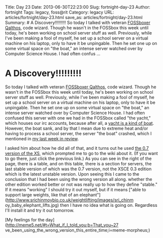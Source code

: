 Title: Day 23
Date: 2013-06-30T22:23:00
Slug: fortnight-day-23
Author: fortnight
Tags: legacy, foss@rit
Category: legacy
URL: articles/fortnight/day-23.html
save_as: articles/fortnight/day-23.html
Summary: # A Discovery!!!!!!!!!  So today I talked with veteran [FOSSboxer Qalthos](https://github.com/qalthos), code wizard. Though he wasn't in the FOSSbox this week until today, he's been working on school server stuff as well. Previously, while I've been making a fool of myself, he set up a school server on a virtual machine on his laptop, only to have it be unpingable. Then he set one up on some virtual space on "the boat," an intense server watched over by Computer Science House. I had often confus ... 

# A Discovery!!!!!!!!!

So today I talked with veteran [FOSSboxer
Qalthos](https://github.com/qalthos), code wizard. Though he wasn't in the
FOSSbox this week until today, he's been working on school server stuff as
well. Previously, while I've been making a fool of myself, he set up a school
server on a virtual machine on his laptop, only to have it be unpingable. Then
he set one up on some virtual space on "the boat," an intense server watched
over by Computer Science House. I had often confused this server with one we
had in the FOSSbox called "the yacht," which houses our irc accounts, because
after all, a [yacht is a kind of
boat](http://www.charteryachtparadigm.com/images/yacht-paradigm-slide_3.jpg).
However, the boat sank, and by that I mean due to extreme heat and/or having
to process a school server, the server "the boat" crashed, which I mentioned
in [my last week in review](http://foss.rit.edu/node/525).

I asked him about how he did all of that, and it turns out he used [the 0.7
version of the XS](http://wiki.laptop.org/go/XS_Installing_Software), which
prompted me to go to the wiki about it. (If you want to go there, just click
the previous link.) As you can see in the right of the page, there is a table,
and on this table, there is a section for servers, the last stable version of
which was the 0.7 version, not the XSCE 0.3 edition which is the latest
unstable version. Upon seeing this I came to the conclusion that I had been
using the wrong version all along. whether the other edition worked better or
not was really up to how they define "stable." If it means "working" I should
try it out myself, but if it means ["able to support large weights, like that
of an elephant"](http://www.srichinmoybio.co.uk/weightlifting/images/sri_chinm
oy_baby_elephant_lifts.jpg) then I have no idea what is going on. Regardless
I'll install it and try it out tomorrow.

[My feelings for the day](http://meme5.net/#t=What_if_I_told_you;b=That_you~27
ve_been_using_the_wrong_version_this_entire_time;i=meme-morpheus;)

